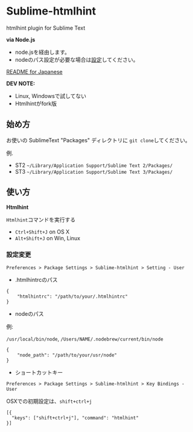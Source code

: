 Sublime-htmlhint
================

htmlhint plugin for Sublime Text

**via Node.js**

* node.jsを経由します。
* nodeのパス設定が必要な場合は[設定](#%E8%A8%AD%E5%AE%9A%E5%A4%89%E6%9B%B4)してください。

[README for Japanese](/tgfjt/Sublime-htmlhint/blob/master/README.ja.md)

**DEV NOTE:**

* Linux, Windowsで試してない
* Htmlhintがfork版

## 始め方

お使いの SublimeText "Packages" ディレクトリに `git clone`してください。

例.

* ST2 `~/Library/Application Support/Sublime Text 2/Packages/`
* ST3 `~/Library/Application Support/Sublime Text 3/Packages/`


## 使い方

**Htmlhint**

`Htmlhint`コマンドを実行する

* `Ctrl+Shift+J` on OS X
* `Alt+Shift+J` on Win, Linux

### 設定変更

`Preferences > Package Settings > Sublime-htmlhint > Setting - User`


* .htmlhintrcのパス

```
{
	"htmlhintrc": "/path/to/your/.htmlhintrc"
}
```

* nodeのパス

例:

 `/usr/local/bin/node`, `/Users/NAME/.nodebrew/current/bin/node`

```
{
	"node_path": "/path/to/your/usr/node"
}
```

* ショートカットキー

`Preferences > Package Settings > Sublime-htmlhint > Key Bindings - User`

OSXでの初期設定は、`shift+ctrl+j`

```
[{
  "keys": ["shift+ctrl+j"], "command": "htmlhint"
}]
```
